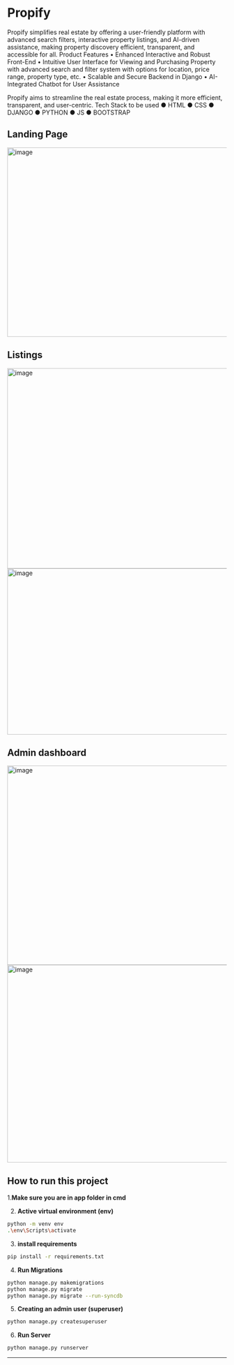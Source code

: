 # Propify
Propify simplifies real estate by offering a user-friendly platform with advanced search filters, interactive property listings, and AI-driven assistance, making property discovery efficient, transparent, and accessible for all.
Product Features
•	Enhanced Interactive and Robust Front-End
•	Intuitive User Interface for Viewing and Purchasing Property with  advanced search and filter system with options for location, price range, property type, etc.
•	Scalable and Secure Backend in Django
•	AI-Integrated Chatbot for User Assistance

Propify aims to streamline the real estate process, making it more efficient, transparent, and user-centric.
Tech Stack to be used
●	HTML
●	CSS
●	DJANGO
●	PYTHON
●	JS
●	BOOTSTRAP

## Landing Page
<img width="868" height="434" alt="image" src="https://github.com/user-attachments/assets/47e4049f-1177-41d7-991a-968ca271e032" />


## Listings
<img width="925" height="459" alt="image" src="https://github.com/user-attachments/assets/b42dcd6c-642b-4f14-91f7-25aa42a39091" />

<img width="925" height="381" alt="image" src="https://github.com/user-attachments/assets/d95dd2d8-f0c0-4178-9cfb-98c906582517" />



## Admin dashboard

<img width="925" height="457" alt="image" src="https://github.com/user-attachments/assets/c239a0da-c6a3-46a4-aba7-2b12a0ba9198" />

<img width="925" height="453" alt="image" src="https://github.com/user-attachments/assets/e1bde5be-862c-4a22-acd6-20a21532e3dc" />


## How to run this project

1.**Make sure you are in app folder in cmd**


2. **Active virtual environment (env)**
```sh
python -m venv env
.\env\Scripts\activate

```

3. **install requirements**
```sh
pip install -r requirements.txt
```

4. **Run Migrations**

```sh
python manage.py makemigrations
python manage.py migrate
python manage.py migrate --run-syncdb

```
5. **Creating an admin user (superuser)**

```sh
python manage.py createsuperuser
```
6. **Run Server**

```sh
python manage.py runserver
```




<hr>


